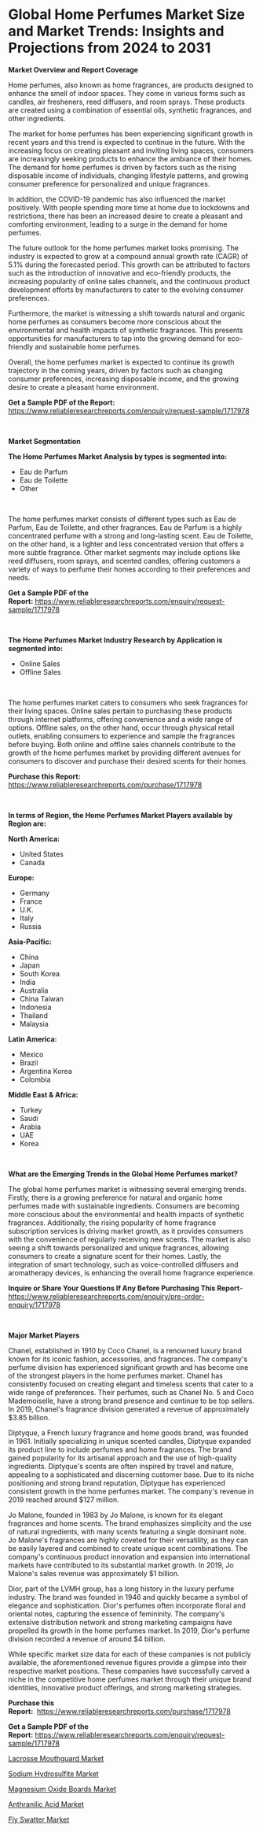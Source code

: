 <p><h1>Global Home Perfumes Market Size and Market Trends: Insights and Projections from 2024 to 2031</h1></p><p><strong>Market Overview and Report Coverage</strong></p>
<p><p>Home perfumes, also known as home fragrances, are products designed to enhance the smell of indoor spaces. They come in various forms such as candles, air fresheners, reed diffusers, and room sprays. These products are created using a combination of essential oils, synthetic fragrances, and other ingredients.</p><p>The market for home perfumes has been experiencing significant growth in recent years and this trend is expected to continue in the future. With the increasing focus on creating pleasant and inviting living spaces, consumers are increasingly seeking products to enhance the ambiance of their homes. The demand for home perfumes is driven by factors such as the rising disposable income of individuals, changing lifestyle patterns, and growing consumer preference for personalized and unique fragrances.</p><p>In addition, the COVID-19 pandemic has also influenced the market positively. With people spending more time at home due to lockdowns and restrictions, there has been an increased desire to create a pleasant and comforting environment, leading to a surge in the demand for home perfumes.</p><p>The future outlook for the home perfumes market looks promising. The industry is expected to grow at a compound annual growth rate (CAGR) of 5.1% during the forecasted period. This growth can be attributed to factors such as the introduction of innovative and eco-friendly products, the increasing popularity of online sales channels, and the continuous product development efforts by manufacturers to cater to the evolving consumer preferences.</p><p>Furthermore, the market is witnessing a shift towards natural and organic home perfumes as consumers become more conscious about the environmental and health impacts of synthetic fragrances. This presents opportunities for manufacturers to tap into the growing demand for eco-friendly and sustainable home perfumes.</p><p>Overall, the home perfumes market is expected to continue its growth trajectory in the coming years, driven by factors such as changing consumer preferences, increasing disposable income, and the growing desire to create a pleasant home environment.</p></p>
<p><strong>Get a Sample PDF of the Report:</strong> <a href="https://www.reliableresearchreports.com/enquiry/request-sample/1717978">https://www.reliableresearchreports.com/enquiry/request-sample/1717978</a></p>
<p>&nbsp;</p>
<p><strong>Market Segmentation</strong></p>
<p><strong>The Home Perfumes Market Analysis by types is segmented into:</strong></p>
<p><ul><li>Eau de Parfum</li><li>Eau de Toilette</li><li>Other</li></ul></p>
<p>&nbsp;</p>
<p><p>The home perfumes market consists of different types such as Eau de Parfum, Eau de Toilette, and other fragrances. Eau de Parfum is a highly concentrated perfume with a strong and long-lasting scent. Eau de Toilette, on the other hand, is a lighter and less concentrated version that offers a more subtle fragrance. Other market segments may include options like reed diffusers, room sprays, and scented candles, offering customers a variety of ways to perfume their homes according to their preferences and needs.</p></p>
<p><strong>Get a Sample PDF of the Report:</strong>&nbsp;<a href="https://www.reliableresearchreports.com/enquiry/request-sample/1717978">https://www.reliableresearchreports.com/enquiry/request-sample/1717978</a></p>
<p>&nbsp;</p>
<p><strong>The Home Perfumes Market Industry Research by Application is segmented into:</strong></p>
<p><ul><li>Online Sales</li><li>Offline Sales</li></ul></p>
<p>&nbsp;</p>
<p><p>The home perfumes market caters to consumers who seek fragrances for their living spaces. Online sales pertain to purchasing these products through internet platforms, offering convenience and a wide range of options. Offline sales, on the other hand, occur through physical retail outlets, enabling consumers to experience and sample the fragrances before buying. Both online and offline sales channels contribute to the growth of the home perfumes market by providing different avenues for consumers to discover and purchase their desired scents for their homes.</p></p>
<p><strong>Purchase this Report:</strong>&nbsp; <a href="https://www.reliableresearchreports.com/purchase/1717978">https://www.reliableresearchreports.com/purchase/1717978</a></p>
<p>&nbsp;</p>
<p><strong>In terms of Region, the Home Perfumes Market Players available by Region are:</strong></p>
<p>
    <p> <strong> North America: </strong>
        <ul>
            <li>United States</li>
            <li>Canada</li>
        </ul>
        </p> 
    <p> <strong> Europe: </strong>
        <ul>
            <li>Germany</li>
            <li>France</li>
            <li>U.K.</li>
            <li>Italy</li>
            <li>Russia</li>
        </ul>
        </p> 
    <p> <strong> Asia-Pacific: </strong>
        <ul>
            <li>China</li>
            <li>Japan</li>
            <li>South Korea</li>
            <li>India</li>
            <li>Australia</li>
            <li>China Taiwan</li>
            <li>Indonesia</li>
            <li>Thailand</li>
            <li>Malaysia</li>
        </ul>
        </p> 
    <p> <strong> Latin America: </strong>
        <ul>
            <li>Mexico</li>
            <li>Brazil</li>
            <li>Argentina Korea</li>
            <li>Colombia</li>
        </ul>
        </p> 
    <p> <strong> Middle East & Africa: </strong>
        <ul>
            <li>Turkey</li>
            <li>Saudi</li>
            <li>Arabia</li>
            <li>UAE</li>
            <li>Korea</li>
        </ul>
    </p>
    </p>
<p>&nbsp;</p>
<p><strong>What are the Emerging Trends in the Global Home Perfumes market?</strong></p>
<p><p>The global home perfumes market is witnessing several emerging trends. Firstly, there is a growing preference for natural and organic home perfumes made with sustainable ingredients. Consumers are becoming more conscious about the environmental and health impacts of synthetic fragrances. Additionally, the rising popularity of home fragrance subscription services is driving market growth, as it provides consumers with the convenience of regularly receiving new scents. The market is also seeing a shift towards personalized and unique fragrances, allowing consumers to create a signature scent for their homes. Lastly, the integration of smart technology, such as voice-controlled diffusers and aromatherapy devices, is enhancing the overall home fragrance experience.</p></p>
<p><strong>Inquire or Share Your Questions If Any Before Purchasing This Report</strong>- <a href="https://www.reliableresearchreports.com/enquiry/pre-order-enquiry/1717978">https://www.reliableresearchreports.com/enquiry/pre-order-enquiry/1717978</a></p>
<p>&nbsp;</p>
<p><strong>Major Market Players</strong></p>
<p><p>Chanel, established in 1910 by Coco Chanel, is a renowned luxury brand known for its iconic fashion, accessories, and fragrances. The company's perfume division has experienced significant growth and has become one of the strongest players in the home perfumes market. Chanel has consistently focused on creating elegant and timeless scents that cater to a wide range of preferences. Their perfumes, such as Chanel No. 5 and Coco Mademoiselle, have a strong brand presence and continue to be top sellers. In 2019, Chanel's fragrance division generated a revenue of approximately $3.85 billion.</p><p>Diptyque, a French luxury fragrance and home goods brand, was founded in 1961. Initially specializing in unique scented candles, Diptyque expanded its product line to include perfumes and home fragrances. The brand gained popularity for its artisanal approach and the use of high-quality ingredients. Diptyque's scents are often inspired by travel and nature, appealing to a sophisticated and discerning customer base. Due to its niche positioning and strong brand reputation, Diptyque has experienced consistent growth in the home perfumes market. The company's revenue in 2019 reached around $127 million.</p><p>Jo Malone, founded in 1983 by Jo Malone, is known for its elegant fragrances and home scents. The brand emphasizes simplicity and the use of natural ingredients, with many scents featuring a single dominant note. Jo Malone's fragrances are highly coveted for their versatility, as they can be easily layered and combined to create unique scent combinations. The company's continuous product innovation and expansion into international markets have contributed to its substantial market growth. In 2019, Jo Malone's sales revenue was approximately $1 billion.</p><p>Dior, part of the LVMH group, has a long history in the luxury perfume industry. The brand was founded in 1946 and quickly became a symbol of elegance and sophistication. Dior's perfumes often incorporate floral and oriental notes, capturing the essence of femininity. The company's extensive distribution network and strong marketing campaigns have propelled its growth in the home perfumes market. In 2019, Dior's perfume division recorded a revenue of around $4 billion.</p><p>While specific market size data for each of these companies is not publicly available, the aforementioned revenue figures provide a glimpse into their respective market positions. These companies have successfully carved a niche in the competitive home perfumes market through their unique brand identities, innovative product offerings, and strong marketing strategies.</p></p>
<p><strong>Purchase this Report:</strong>&nbsp;&nbsp;<a href="https://www.reliableresearchreports.com/purchase/1717978">https://www.reliableresearchreports.com/purchase/1717978</a></p>
<p></p>
<p><strong>Get a Sample PDF of the Report:</strong>&nbsp;<a href="https://www.reliableresearchreports.com/enquiry/request-sample/1717978">https://www.reliableresearchreports.com/enquiry/request-sample/1717978</a></p>
<p><p><a href="https://github.com/pizolina/Market-Research-Report-List-2/blob/main/lacrosse-mouthguard-market.md">Lacrosse Mouthguard Market</a></p><p><a href="https://www.linkedin.com/pulse/decoding-sodium-hydrosulfite-market-deep-dive-latest-trends-uu0fe/">Sodium Hydrosulfite Market</a></p><p><a href="https://www.linkedin.com/pulse/magnesium-oxide-boards-market-share-amp-new-trends-analysis-9ol1e/">Magnesium Oxide Boards Market</a></p><p><a href="https://www.linkedin.com/pulse/anthranilic-acid-market-share-amp-new-trends-analysis-report-z8g2e/">Anthranilic Acid Market</a></p><p><a href="https://github.com/lbird53714/Market-Research-Report-List-2/blob/main/fly-swatter-market.md">Fly Swatter Market</a></p></p>